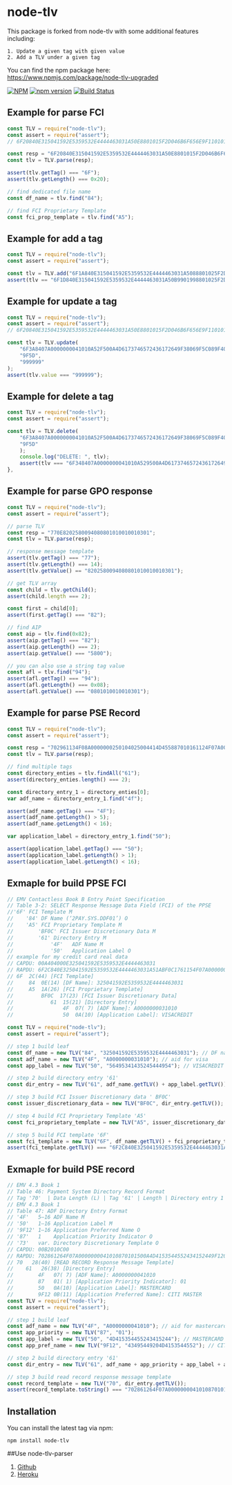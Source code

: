 # node-tlv

This package is forked from node-tlv with some additional features including:

    1. Update a given tag with given value
    2. Add a TLV under a given tag

You can find the npm package here: https://www.npmjs.com/package/node-tlv-upgraded

[![NPM](https://nodei.co/npm/node-tlv.png)](https://nodei.co/npm/node-tlv/)
[![npm version](https://img.shields.io/npm/v/node-tlv.svg?style=flat)](https://www.npmjs.com/package/node-tlv)
[![Build Status](https://travis-ci.org/coolbong/node-tlv.svg?branch=master)](https://travis-ci.org/coolbong/node-tlv)

## Example for parse FCI

```javascript
const TLV = require("node-tlv");
const assert = require("assert");
// 6F20840E315041592E5359532E4444463031A50E8801015F2D046B6F656E9F110101

const resp = "6F20840E315041592E5359532E4444463031A50E8801015F2D046B6F656E9F110101";
const tlv = TLV.parse(resp);

assert(tlv.getTag() === "6F");
assert(tlv.getLength() === 0x20);

// find dedicated file name
const df_name = tlv.find("84");

// find FCI Proprietary Template
const fci_prop_template = tlv.find("A5");
```

## Example for add a tag

```javascript
const TLV = require("node-tlv");
const assert = require("assert");

const tlv = TLV.add("6F1A840E315041592E5359532E4444463031A5088801025F2D02656E", "A5", { tagToAdd: "99", valueToAdd: "99" });
assert(tlv == "6F1D840E315041592E5359532E4444463031A50B9901998801025F2D02656E");
```

## Example for update a tag

```javascript
const TLV = require("node-tlv");
const assert = require("assert");
// 6F20840E315041592E5359532E4444463031A50E8801015F2D046B6F656E9F110101

const tlv = TLV.update(
	"6F3A8407A0000000041010A52F500A4D6173746572436172649F38069F5C089F4005BF0C179F5E095413339000001513019F5D030101009F4D020B0A",
	"9F5D",
	"999999"
);
assert(tlv.value === "999999");
```

## Example for delete a tag

```javascript
const TLV = require("node-tlv");
const assert = require("assert");

const tlv = TLV.delete(
    "6F3A8407A0000000041010A52F500A4D6173746572436172649F38069F5C089F4005BF0C179F5E095413339000001513019F5D030101009F4D020B0A",
	"9F5D"
	);
    console.log("DELETE: ", tlv);
	assert(tlv === "6F348407A0000000041010A529500A4D6173746572436172649F38069F5C089F4005BF0C119F5E095413339000001513019F4D020B0A");
},
```

## Example for parse GPO response

```javascript
const TLV = require("node-tlv");
const assert = require("assert");

// parse TLV
const resp = "770E8202580094080801010010010301";
const tlv = TLV.parse(resp);

// response message template
assert(tlv.getTag() === "77");
assert(tlv.getLength() === 14);
assert(tlv.getValue() == "8202580094080801010010010301");

// get TLV array
const child = tlv.getChild();
assert(child.length === 2);

const first = child[0];
assert(first.getTag() === "82");

// find AIP
const aip = tlv.find(0x82);
assert(aip.getTag() === "82");
assert(aip.getLength() === 2);
assert(aip.getValue() === "5800");

// you can also use a string tag value
const afl = tlv.find("94");
assert(afl.getTag() === "94");
assert(afl.getLength() === 0x08);
assert(afl.getValue() === "0801010010010301");
```

## Example for parse PSE Record

```javascript
const TLV = require("node-tlv");
const assert = require("assert");

const resp = "702961134F08A0000000250104025004414D455887010161124F07A00000002910105004414D4558870102";
const tlv = TLV.parse(resp);

// find multiple tags
const directory_enties = tlv.findAll("61");
assert(directory_enties.length() === 2);

const directory_entry_1 = directory_enties[0];
var adf_name = directory_entry_1.find("4f");

assert(adf_name.getTag() === "4F");
assert(adf_name.getLength() > 5);
assert(adf_name.getLength() < 16);

var application_label = directory_entry_1.find("50");

assert(application_label.getTag() === "50");
assert(application_label.getLength() > 1);
assert(application_label.getLength() < 16);
```

## Exmaple for build PPSE FCI

```javascript
// EMV Contactless Book B Entry Point Specification
// Table 3-2: SELECT Response Message Data Field (FCI) of the PPSE
//'6F' FCI Template M
//    '84' DF Name (‘2PAY.SYS.DDF01’) O
//    'A5' FCI Proprietary Template M
//        'BF0C' FCI Issuer Discretionary Data M
//        '61' Directory Entry M
//            '4F'   ADF Name M
//            '50'   Application Label O
// example for my credit card real data
// CAPDU: 00A404000E325041592E5359532E4444463031
// RAPDU: 6F2C840E325041592E5359532E4444463031A51ABF0C1761154F07A0000000031010500A56495341435245444954
// 6F  2C(44) [FCI Template]
//     84  0E(14) [DF Name]: 325041592E5359532E4444463031
//     A5  1A(26) [FCI Proprietary Template]
//         BF0C  17(23) [FCI Issuer Discretionary Data]
//            61  15(21) [Directory Entry]
//                4F  07( 7) [ADF Name]: A0000000031010
//                50  0A(10) [Application Label]: VISACREDIT

const TLV = require("node-tlv");
const assert = require("assert");

// step 1 build leaf
const df_name = new TLV("84", "325041592E5359532E4444463031"); // DF name for PPSE
const adf_name = new TLV("4F", "A0000000031010"); // aid for visa
const app_label = new TLV("50", "56495341435245444954"); // VISACREDIT

// step 2 build directory entry '61'
const dir_entry = new TLV("61", adf_name.getTLV() + app_label.getTLV());

// step 3 build FCI Issuer Discretionary data ' BF0C'
const issuer_discretionary_data = new TLV("BF0C", dir_entry.getTLV());

// step 4 build FCI Proprietary Template 'A5'
const fci_proprietary_template = new TLV("A5", issuer_discretionary_data.getTLV());

// step 5 build FCI template '6F'
const fci_template = new TLV("6F", df_name.getTLV() + fci_proprietary_template.getTLV());
assert(fci_template.getTLV() === "6F2C840E325041592E5359532E4444463031A51ABF0C1761154F07A0000000031010500A56495341435245444954");
```

## Exmaple for build PSE record

```javascript
// EMV 4.3 Book 1
// Table 46: Payment System Directory Record Format
// Tag '70'  | Data Length (L) | Tag '61' | Length | Directory entry 1 (ADF)
// EMV 4.3 Book 1
// Table 47: ADF Directory Entry Format
// '4F'   5–16 ADF Name M
// '50'   1–16 Application Label M
// '9F12' 1–16 Application Preferred Name O
// '87'   1    Application Priority Indicator O
// '73'   var. Directory Discretionary Template O
// CAPDU: 00B2010C00
// RAPDU: 702861264F07A0000000041010870101500A4D4153544552434152449F120B43495449204D4153544552
// 70   28(40) [READ RECORD Response Message Template]
//    61   26(38) [Directory Entry]
//        4F   07( 7) [ADF Name]: A0000000041010
//        87   01( 1) [Application Priority Indicator]: 01
//        50   0A(10) [Application Label]: MASTERCARD
//        9F12 0B(11) [Application Preferred Name]: CITI MASTER
const TLV = require("node-tlv");
const assert = require("assert");

// step 1 build leaf
const adf_name = new TLV("4F", "A0000000041010"); // aid for mastercard
const app_priority = new TLV("87", "01");
const app_label = new TLV("50", "4D415354455243415244"); // MASTERCARD
const app_pref_name = new TLV("9F12", "43495449204D4153544552"); // CITI MASTER

// step 2 build directory entry '61'
const dir_entry = new TLV("61", adf_name + app_priority + app_label + app_pref_name);

// step 3 build read record response message template
const record_template = new TLV("70", dir_entry.getTLV());
assert(record_template.toString() === "702861264F07A0000000041010870101500A4D4153544552434152449F120B43495449204D4153544552");
```

## Installation

You can install the latest tag via npm:

    npm install node-tlv

##Use
node-tlv-parser

1. [Github](https://github.com/coolbong/node-tlv-parser/)
2. [Heroku](https://node-tlv-parser.herokuapp.com)
